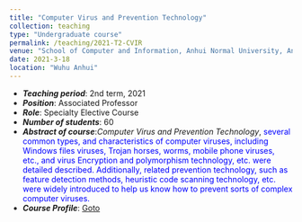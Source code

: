 ```yaml
---
title: "Computer Virus and Prevention Technology"
collection: teaching
type: "Undergraduate course"
permalink: /teaching/2021-T2-CVIR
venue: "School of Computer and Information, Anhui Normal University, Anhui, China"
date: 2021-3-18
location: "Wuhu Anhui"
---
```

* ___Teaching period___: 2nd term, 2021
* ___Position___: Associated Professor 
* ___Role___: Specialty Elective Course
* ___Number of students___: 60
* ___Abstract of course___:*Computer Virus and Prevention Technology*, <font color='blue'> several common types, and characteristics of computer viruses, including Windows files viruses, Trojan horses, worms, mobile phone viruses, etc., and virus Encryption and polymorphism technology, etc.  were detailed described. Additionally, related prevention technology, such as feature detection methods, heuristic code scanning technology, etc. were widely introduced to help us know how to prevent sorts of complex computer viruses.</font>
* ___Course Profile___: [Goto](http://ivr-ahnu.cn/lectures/virus/)
